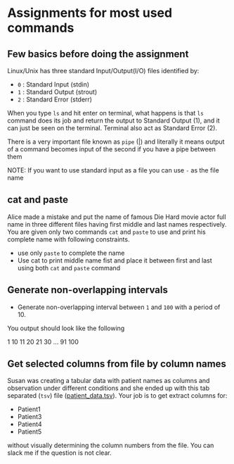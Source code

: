 # Assignments for most used commands

## Few basics before doing the assignment

Linux/Unix has three standard Input/Output(I/O) files identified by: 

- `0` : Standard Input (stdin)
- `1` : Standard Output (strout)
- `2` : Standard Error (stderr)

When you type `ls` and hit enter on terminal, what happens is that `ls` command
does its job and return the output to Standard Output (1), and it can just be
seen on the terminal. Terminal also act as Standard Error (2). 

There is a very important file known as `pipe` (|) and literally it means
output of a command becomes input of the second if you have a pipe between them

NOTE: If you want to use standard input as a file you can use `-` as the file name 


## cat and paste

Alice made a mistake and put the name of famous Die Hard movie actor full name
in three different files having first middle and last names respectively. You
are given only two commands `cat` and `paste` to use and print his complete
name with following constraints. 

- use only `paste` to complete the name
- Use cat to print middle name fist and place it between first and last using
  both `cat` and `paste` command

## Generate non-overlapping intervals

- Generate non-overlapping interval between `1` and `100` with a period of 10.

You output should look like the following

1 10
11 20
21 30 
...
91 100

## Get selected columns from file by column names

Susan was creating a tabular data with patient names as columns and observation
under different conditions and she ended up with this tab separated (`tsv`)
file ([patient_data.tsv](./data/patient_data.tsv)). Your job is to get extract columns for:

- Patient1 
- Patient3
- Patient4
- Patient5

without visually determining the column numbers from the file. You can slack me if the question is not clear.
